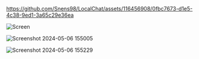 https://github.com/Snens98/LocalChat/assets/116456908/0fbc7673-d1e5-4c38-9ed1-3a65c29e36ea  


![Screen](https://github.com/Snens98/LocalChat/assets/116456908/cdbb4cca-36cc-4112-945d-6f11a9ae8190)  


![Screenshot 2024-05-06 155005](https://github.com/Snens98/LocalChat/assets/116456908/49be48db-b90f-4f61-99b3-280212ce017f)  


![Screenshot 2024-05-06 155229](https://github.com/Snens98/LocalChat/assets/116456908/77dc35f7-d23c-4395-b05d-035cd64fac9a)  
